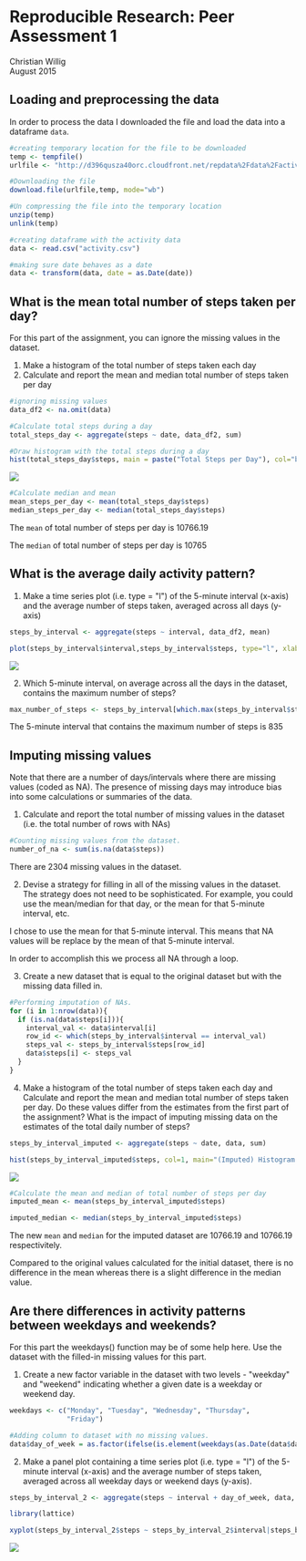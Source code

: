 # Reproducible Research: Peer Assessment 1
Christian Willig  
August 2015

## Loading and preprocessing the data
In order to process the data I downloaded the file and load the data into a dataframe `data`.

```r
#creating temporary location for the file to be downloaded
temp <- tempfile()
urlfile <- "http://d396qusza40orc.cloudfront.net/repdata%2Fdata%2Factivity.zip"

#Downloading the file
download.file(urlfile,temp, mode="wb")

#Un compressing the file into the temporary location
unzip(temp)
unlink(temp)

#creating dataframe with the activity data
data <- read.csv("activity.csv")

#making sure date behaves as a date
data <- transform(data, date = as.Date(date))
```


## What is the mean total number of steps taken per day?
For this part of the assignment, you can ignore the missing values in the dataset.  
1. Make a histogram of the total number of steps taken each day  
2. Calculate and report the mean and median total number of steps taken
per day  


```r
#ignoring missing values
data_df2 <- na.omit(data)

#Calculate total steps during a day
total_steps_day <- aggregate(steps ~ date, data_df2, sum)

#Draw histogram with the total steps during a day
hist(total_steps_day$steps, main = paste("Total Steps per Day"), col="blue", xlab="Number of Steps")
```

![](PA1_template_files/figure-html/unnamed-chunk-2-1.png) 

```r
#Calculate median and mean
mean_steps_per_day <- mean(total_steps_day$steps)
median_steps_per_day <- median(total_steps_day$steps)
```

The `mean` of total number of steps per day is 10766.19

The `median` of total number of steps per day is 10765

## What is the average daily activity pattern?
1. Make a time series plot (i.e. type = "l") of the 5-minute interval (x-axis)
and the average number of steps taken, averaged across all days (y-axis)  


```r
steps_by_interval <- aggregate(steps ~ interval, data_df2, mean)

plot(steps_by_interval$interval,steps_by_interval$steps, type="l", xlab="Interval", ylab="Number of Steps",main="Avg Number of Steps per Day by Interval")
```

![](PA1_template_files/figure-html/unnamed-chunk-3-1.png) 

2. Which 5-minute interval, on average across all the days in the dataset,
contains the maximum number of steps?  


```r
max_number_of_steps <- steps_by_interval[which.max(steps_by_interval$steps),1]
```
The 5-minute interval that contains the maximum number of steps is 835

## Imputing missing values
Note that there are a number of days/intervals where there are missing values
(coded as NA). The presence of missing days may introduce bias into some
calculations or summaries of the data.  

1. Calculate and report the total number of missing values in the dataset
(i.e. the total number of rows with NAs)  


```r
#Counting missing values from the dataset.
number_of_na <- sum(is.na(data$steps))
```

There are 2304 missing values in the dataset.

2. Devise a strategy for filling in all of the missing values in the dataset. The
strategy does not need to be sophisticated. For example, you could use
the mean/median for that day, or the mean for that 5-minute interval, etc.  

I chose to use the mean for that 5-minute interval. This means that NA values will be replace by the mean of that 5-minute interval.

In order to accomplish this we process all NA through a loop.

3. Create a new dataset that is equal to the original dataset but with the
missing data filled in. 


```r
#Performing imputation of NAs.
for (i in 1:nrow(data)){
  if (is.na(data$steps[i])){
    interval_val <- data$interval[i]
    row_id <- which(steps_by_interval$interval == interval_val)
    steps_val <- steps_by_interval$steps[row_id]
    data$steps[i] <- steps_val
  }
}
```


4. Make a histogram of the total number of steps taken each day and Calculate
and report the mean and median total number of steps taken per day. Do
these values differ from the estimates from the first part of the assignment?
What is the impact of imputing missing data on the estimates of the total
daily number of steps?  


```r
steps_by_interval_imputed <- aggregate(steps ~ date, data, sum)

hist(steps_by_interval_imputed$steps, col=1, main="(Imputed) Histogram of total number of steps per day", xlab="Total number of steps in a day")
```

![](PA1_template_files/figure-html/unnamed-chunk-7-1.png) 

```r
#Calculate the mean and median of total number of steps per day
imputed_mean <- mean(steps_by_interval_imputed$steps)

imputed_median <- median(steps_by_interval_imputed$steps)
```

The new `mean` and `median` for the imputed dataset are 10766.19 and 10766.19 respectivitely.

Compared to the original values calculated for the initial dataset, there is no difference in the mean whereas there is a slight difference in the median value.


## Are there differences in activity patterns between weekdays and weekends?

For this part the weekdays() function may be of some help here. Use the dataset with the filled-in missing values for this part.

1. Create a new factor variable in the dataset with two levels - "weekday" and "weekend" indicating whether a given date is a weekday or weekend day.  


```r
weekdays <- c("Monday", "Tuesday", "Wednesday", "Thursday", 
              "Friday")

#Adding column to dataset with no missing values.
data$day_of_week = as.factor(ifelse(is.element(weekdays(as.Date(data$date)),weekdays), "Weekday", "Weekend"))
```

2. Make a panel plot containing a time series plot (i.e. type = "l") of the 5-minute interval (x-axis) and the average number of steps taken, averaged across all weekday days or weekend days (y-axis).  


```r
steps_by_interval_2 <- aggregate(steps ~ interval + day_of_week, data, mean)

library(lattice)

xyplot(steps_by_interval_2$steps ~ steps_by_interval_2$interval|steps_by_interval_2$day_of_week, main="Avg Steps per Day by Interval",xlab="Intervals", ylab="Steps",layout=c(1,2), type="l")
```

![](PA1_template_files/figure-html/unnamed-chunk-9-1.png) 

